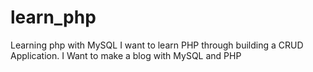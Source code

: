 # learn_php
Learning php with MySQL
I want to learn PHP through building a CRUD Application. 
I Want to make a blog with MySQL and PHP
